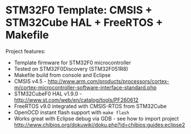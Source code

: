 STM32F0 Template: CMSIS + STM32Cube HAL + FreeRTOS + Makefile
=============================================================

Project features:
* Template firmware for STM32F0 microcontroller
* Tested on STM32F0Discovery (STM32F051R8)
* Makefile build from console and Eclipse
* CMSIS v4.5 - http://www.arm.com/products/processors/cortex-m/cortex-microcontroller-software-interface-standard.php
* STM32CubeF0 HAL v1.9.0 - http://www.st.com/web/en/catalog/tools/PF260612
* FreeRTOS v9.0 integrated with CMSIS-RTOS from STM32Cube
* OpenOCD instant flash support with `make flash`
* Works great with Eclipse debug via GDB - see how to import project http://www.chibios.org/dokuwiki/doku.php?id=chibios:guides:eclipse2


